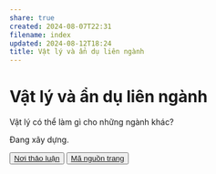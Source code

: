 ```yaml
---
share: true
created: 2024-08-07T22:31
filename: index
updated: 2024-08-12T18:24
title: Vật lý và ẩn dụ liên ngành
---
```

# Vật lý và ẩn dụ liên ngành
Vật lý có thể làm gì cho những ngành khác?

Đang xây dựng.

<button><a href="https://doi-thoai.deno.dev/discordQC.48.1">Nơi thảo luận</a></button>
<button><a href="https://doi-thoai.deno.dev/i_.48.1">Mã nguồn trang</a></button>